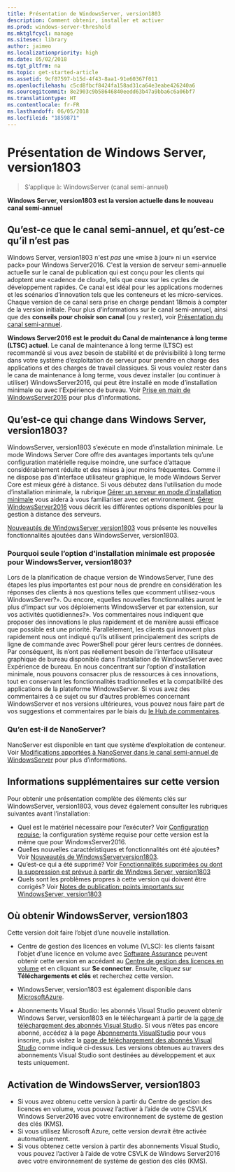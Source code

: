 ```yaml
---
title: Présentation de WindowsServer, version1803
description: Comment obtenir, installer et activer
ms.prod: windows-server-threshold
ms.mktglfcycl: manage
ms.sitesec: library
author: jaimeo
ms.localizationpriority: high
ms.date: 05/02/2018
ms.tgt_pltfrm: na
ms.topic: get-started-article
ms.assetid: 9cf87597-b15d-4f43-8aa1-91e60367f011
ms.openlocfilehash: c5cd8fbcf8424fa158ad31ca64e3eabe426240a6
ms.sourcegitcommit: 8e2903c9b58646840eedd63b47a9bba6c6a06bf7
ms.translationtype: HT
ms.contentlocale: fr-FR
ms.lasthandoff: 06/05/2018
ms.locfileid: "1859871"
---
```

# <a name="introducing-windows-server-version-1803"></a>Présentation de Windows Server, version1803

>S’applique à: WindowsServer (canal semi-annuel)

**Windows Server, version1803 est la version actuelle dans le nouveau canal semi-annuel**


## <a name="what-the-semi-annual-channel-is--and-isnt"></a>Qu’est-ce que le canal semi-annuel, et qu’est-ce qu’il n’est pas
Windows Server, version1803 n'est *pas* une «mise à jour» ni un «service pack» pour Windows Server2016. C'est la version de serveur semi-annuelle actuelle sur le canal de publication qui est conçu pour les clients qui adoptent une «cadence de cloud», tels que ceux sur les cycles de développement rapides. Ce canal est idéal pour les applications modernes et les scénarios d’innovation tels que les conteneurs et les micro-services. Chaque version de ce canal sera prise en charge pendant 18mois à compter de la version initiale. Pour plus d’informations sur le canal semi-annuel, ainsi que des **conseils pour choisir son canal** (ou y rester), voir [Présentation du canal semi-annuel](semi-annual-channel-overview.md).


**Windows Server2016 est le produit du Canal de maintenance à long terme (LTSC) actuel**. Le canal de maintenance à long terme (LTSC) est recommandé si vous avez besoin de stabilité et de prévisibilité à long terme dans votre système d’exploitation de serveur pour prendre en charge des applications et des charges de travail classiques. Si vous voulez rester dans le cana de maintenance à long terme, vous devez installer (ou continuer à utiliser) WindowsServer2016, qui peut être installé en mode d’installation minimale ou avec l’Expérience de bureau. Voir [Prise en main de WindowsServer2016](https://docs.microsoft.com/windows-server/get-started/server-basics) pour plus d’informations.


## <a name="whats-different-about-windows-server-version-1803"></a>Qu’est-ce qui change dans Windows Server, version1803?

WindowsServer, version1803 s’exécute en mode d’installation minimale. Le mode Windows Server Core offre des avantages importants tels qu’une configuration matérielle requise moindre, une surface d’attaque considérablement réduite et des mises à jour moins fréquentes. Comme il ne dispose pas d’interface utilisateur graphique, le mode Windows Server Core est mieux géré à distance. Si vous débutez dans l’utilisation du mode d’installation minimale, la rubrique [Gérer un serveur en mode d’installation minimale](../administration/server-core/server-core-manage.md) vous aidera à vous familiariser avec cet environnement. [Gérer WindowsServer2016](../administration/manage-windows-server.md) vous décrit les différentes options disponibles pour la gestion à distance des serveurs.

[Nouveautés de WindowsServer version1803](whats-new-in-windows-server-1803.md) vous présente les nouvelles fonctionnalités ajoutées dans WindowsServer, version1803.

### <a name="why-does-windows-server-version-1803-offer-only-the-server-core-installation-option"></a>Pourquoi seule l’option d’installation minimale est proposée pour WindowsServer, version1803?
Lors de la planification de chaque version de WindowsServer, l’une des étapes les plus importantes est pour nous de prendre en considération les réponses des clients à nos questions telles que «comment utilisez-vous WindowsServer?». Ou encore, «quelles nouvelles fonctionnalités auront le plus d’impact sur vos déploiements WindowsServer et par extension, sur vos activités quotidiennes?». Vos commentaires nous indiquent que proposer des innovations le plus rapidement et de manière aussi efficace que possible est une priorité. Parallèlement, les clients qui innovent plus rapidement nous ont indiqué qu’ils utilisent principalement des scripts de ligne de commande avec PowerShell pour gérer leurs centres de données. Par conséquent, ils n’ont pas réellement besoin de l’interface utilisateur graphique de bureau disponible dans l’installation de WindowsServer avec Expérience de bureau. En nous concentrant sur l’option d’installation minimale, nous pouvons consacrer plus de ressources à ces innovations, tout en conservant les fonctionnalités traditionnelles et la compatibilité des applications de la plateforme WindowsServer. Si vous avez des commentaires à ce sujet ou sur d’autres problèmes concernant WindowsServer et nos versions ultérieures, vous pouvez nous faire part de vos suggestions et commentaires par le biais du [le Hub de commentaires](https://support.microsoft.com/help/4021566/windows-10-send-feedback-to-microsoft-with-feedback-hub-app).


### <a name="what-about-nano-server"></a>Qu’en est-il de NanoServer?
NanoServer est disponible en tant que système d’exploitation de conteneur. Voir [Modifications apportées à NanoServer dans le canal semi-annuel de WindowsServer](nano-in-semi-annual-channel.md) pour plus d’informations.

## <a name="additional-information-about-this-release"></a>Informations supplémentaires sur cette version
Pour obtenir une présentation complète des éléments clés sur WindowsServer, version1803, vous devez également consulter les rubriques suivantes avant l’installation:

- Quel est le matériel nécessaire pour l’exécuter? Voir [Configuration requise](system-requirements.md); la configuration système requise pour cette version est la même que pour WindowsServer2016.
- Quelles nouvelles caractéristiques et fonctionnalités ont été ajoutées? Voir [Nouveautés de WindowsServerversion1803](whats-new-in-windows-server-1803.md).
- Qu’est-ce qui a été supprimé? Voir [Fonctionnalités supprimées ou dont la suppression est prévue à partir de Windows Server, version1803](windows-server-1803-removed-features.md)
- Quels sont les problèmes propres à cette version qui doivent être corrigés? Voir [Notes de publication: points importants sur WindowsServer, version1803](server-1803-release-notes.md)


## <a name="where-to-obtain-windows-server-version-1803"></a>Où obtenir WindowsServer, version1803

Cette version doit faire l’objet d’une nouvelle installation.

- Centre de gestion des licences en volume (VLSC): les clients faisant l’objet d’une licence en volume avec [Software Assurance](https://www.microsoft.com/en-us/licensing/licensing-programs/software-assurance-default.aspx) peuvent obtenir cette version en accédant au [Centre de gestion des licences en volume](https://www.microsoft.com/Licensing/servicecenter/default.aspx) et en cliquant sur **Se connecter**. Ensuite, cliquez sur **Téléchargements et clés** et recherchez cette version. 

- WindowsServer, version1803 est également disponible dans [MicrosoftAzure](https://azuremarketplace.microsoft.com/en-us/marketplace/apps/Microsoft.WindowsServer?tab=Overview).

- Abonnements Visual Studio: les abonnés Visual Studio peuvent obtenir Windows Server, version1803 en le téléchargeant à partir de la [page de téléchargement des abonnés Visual Studio](https://my.visualstudio.com/downloads?pid=2347). Si vous n’êtes pas encore abonné, accédez à la page [Abonnements VisualStudio](https://www.visualstudio.com/subscriptions/) pour vous inscrire, puis visitez la [page de téléchargement des abonnés Visual Studio](https://my.visualstudio.com/downloads?pid=2347) comme indiqué ci-dessus. Les versions obtenues au travers des abonnements Visual Studio sont destinées au développement et aux tests uniquement.




## <a name="activating-windows-server-version-1803"></a>Activation de WindowsServer, version1803

- Si vous avez obtenu cette version à partir du Centre de gestion des licences en volume, vous pouvez l’activer à l’aide de votre CSVLK Windows Server2016 avec votre environnement de système de gestion des clés (KMS).
- Si vous utilisez Microsoft Azure, cette version devrait être activée automatiquement.
- Si vous obtenez cette version à partir des abonnements Visual Studio, vous pouvez l’activer à l’aide de votre CSVLK de Windows Server2016 avec votre environnement de système de gestion des clés (KMS). 